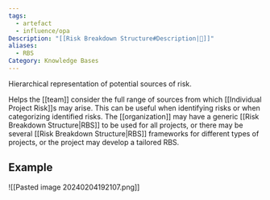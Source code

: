 ```yaml
---
tags:
  - artefact
  - influence/opa
Description: "[[Risk Breakdown Structure#Description|📝]]"
aliases:
  - RBS
Category: Knowledge Bases
---
```

Hierarchical representation of potential sources of risk.

Helps the [[team]] consider the full range of sources from which [[Individual Project Risk]]s may arise. This can be useful when identifying risks or when categorizing identified risks. The [[organization]] may have a generic [[Risk Breakdown Structure|RBS]] to be used for all projects, or there may be several [[Risk Breakdown Structure|RBS]] frameworks for different types of projects, or the project may develop a tailored RBS.
## Example
![[Pasted image 20240204192107.png]]